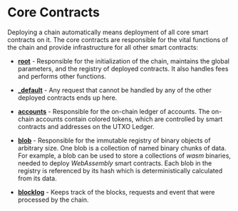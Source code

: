 # Core Contracts

Deploying a chain automatically means deployment of all core smart contracts on
it. The core contracts are responsible for the vital functions of the chain and
provide infrastructure for all other smart contracts:

- [__root__](./root.md) - Responsible for the initialization of the chain, maintains
  the global parameters, and the registry of deployed contracts. It also handles
  fees and performs other functions.

- [___default__](./default.md) - Any request that cannot be handled by any of the
  other deployed contracts ends up here.

- [__accounts__](./accounts.md) - Responsible for the on-chain ledger of accounts. The
  on-chain accounts contain colored tokens, which are controlled by smart
  contracts and addresses on the UTXO Ledger.

- [__blob__](./blob.md) - Responsible for the immutable registry of binary objects of
  arbitrary size. One blob is a collection of named binary chunks of data. For
  example, a blob can be used to store a collections of _wasm_ binaries, needed
  to deploy _WebAssembly_ smart contracts. Each blob in the registry is 
  referenced by its hash which is deterministically calculated from its data.

- [__blocklog__](./blocklog.md) - Keeps track of the blocks, requests and event that were
  processed by the chain.
